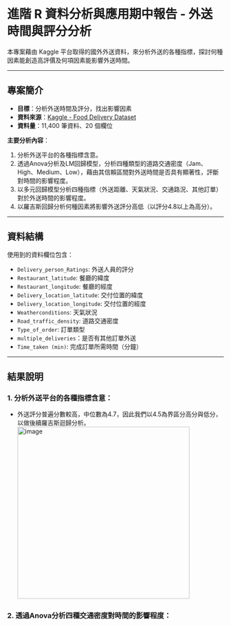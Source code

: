 # 進階 R 資料分析與應用期中報告 - 外送時間與評分分析
本專案藉由 Kaggle 平台取得的國外外送資料，來分析外送的各種指標，探討何種因素能創造高評價及何項因素能影響外送時間。

---

## 專案簡介

- **目標**：分析外送時間及評分，找出影響因素
- **資料來源**：[Kaggle - Food Delivery Dataset](https://www.kaggle.com/datasets/gauravmalik26/food-delivery-dataset)
- **資料量**：11,400 筆資料、20 個欄位

**主要分析內容**：
1.	分析外送平台的各種指標含意。
2.	透過Anova分析及LM回歸模型，分析四種類型的道路交通密度（Jam、High、Medium、Low），藉由其信賴區間對外送時間是否具有顯著性，評斷對時間的影響程度。
3.	以多元回歸模型分析四種指標（外送距離、天氣狀況、交通路況、其他訂單）對於外送時間的影響程度。
4.	以羅吉斯回歸分析何種因素將影響外送評分高低（以評分4.8以上為高分）。

---

## 資料結構

使用到的資料欄位包含：
- `Delivery_person_Ratings`: 外送人員的評分
- `Restaurant_latitude`: 餐廳的緯度
- `Restaurant_longitude`: 餐廳的經度
- `Delivery_location_latitude`: 交付位置的緯度
- `Delivery_location_longitude`: 交付位置的經度
- `Weatherconditions`: 天氣狀況
- `Road_traffic_density`: 道路交通密度
- `Type_of_order`: 訂單類型
- `multiple_deliveries`：是否有其他訂單外送
- `Time_taken (min)`: 完成訂單所需時間（分鐘）
---

## 結果說明
### 1.	分析外送平台的各種指標含意：
  - 外送評分普遍分數較高，中位數為4.7，因此我們以4.5為界區分高分與低分，以做後續羅吉斯迴歸分析。
    <img width="400" alt="image" src="https://github.com/user-attachments/assets/54f424fb-862e-45ec-86d1-0c72484fc31f" />
### 2.	透過Anova分析四種交通密度對時間的影響程度：

